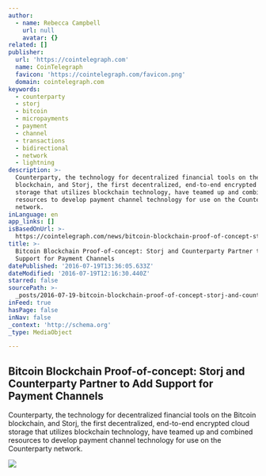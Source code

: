 ```yaml
---
author:
  - name: Rebecca Campbell
    url: null
    avatar: {}
related: []
publisher:
  url: 'https://cointelegraph.com'
  name: CoinTelegraph
  favicon: 'https://cointelegraph.com/favicon.png'
  domain: cointelegraph.com
keywords:
  - counterparty
  - storj
  - bitcoin
  - micropayments
  - payment
  - channel
  - transactions
  - bidirectional
  - network
  - lightning
description: >-
  Counterparty, the technology for decentralized financial tools on the Bitcoin
  blockchain, and Storj, the first decentralized, end-to-end encrypted cloud
  storage that utilizes blockchain technology, have teamed up and combined
  resources to develop payment channel technology for use on the Counterparty
  network.
inLanguage: en
app_links: []
isBasedOnUrl: >-
  https://cointelegraph.com/news/bitcoin-blockchain-proof-of-concept-storj-and-counterparty-partner-to-add-support-for-payment-channels
title: >-
  Bitcoin Blockchain Proof-of-concept: Storj and Counterparty Partner to Add
  Support for Payment Channels
datePublished: '2016-07-19T13:36:05.633Z'
dateModified: '2016-07-19T12:16:30.440Z'
starred: false
sourcePath: >-
  _posts/2016-07-19-bitcoin-blockchain-proof-of-concept-storj-and-counterparty.md
inFeed: true
hasPage: false
inNav: false
_context: 'http://schema.org'
_type: MediaObject

---
```

<article style=""><h1>Bitcoin Blockchain Proof-of-concept: Storj and Counterparty Partner to Add Support for Payment Channels</h1><p>Counterparty, the technology for decentralized financial tools on the Bitcoin blockchain, and Storj, the first decentralized, end-to-end encrypted cloud storage that utilizes blockchain technology, have teamed up and combined resources to develop payment channel technology for use on the Counterparty network.</p><img src="https://cointelegraph.com/images/725_aHR0cDovL2NvaW50ZWxlZ3JhcGguY29tL3N0b3JhZ2UvdXBsb2Fkcy92aWV3L2Y4OTNlMGEzOGYxNWUwODI5MWQ1ZTE1ZWE2NTRmOWNlLmpwZw==.jpg" /></article>